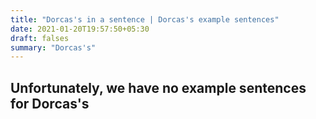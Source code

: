```yaml
---
title: "Dorcas's in a sentence | Dorcas's example sentences"
date: 2021-01-20T19:57:50+05:30
draft: falses
summary: "Dorcas's"
---
```

## Unfortunately, we have no example sentences for Dorcas's                 
